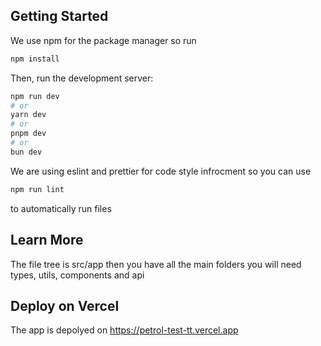 ## Getting Started

We use npm for the package manager so run
```bash
npm install
```

Then, run the development server:

```bash
npm run dev
# or
yarn dev
# or
pnpm dev
# or
bun dev
```
We are using eslint and prettier for code style infrocment so you can use

```bash
npm run lint
```
to automatically run files

## Learn More

The file tree is src/app then you have all the main folders you will need types, utils, components and api


## Deploy on Vercel

The app is depolyed on https://petrol-test-tt.vercel.app
